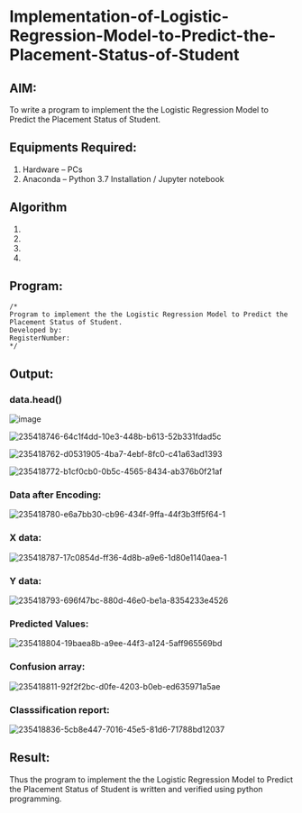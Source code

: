 # Implementation-of-Logistic-Regression-Model-to-Predict-the-Placement-Status-of-Student

## AIM:
To write a program to implement the the Logistic Regression Model to Predict the Placement Status of Student.

## Equipments Required:
1. Hardware – PCs
2. Anaconda – Python 3.7 Installation / Jupyter notebook

## Algorithm
1. 
2. 
3. 
4. 

## Program:
```
/*
Program to implement the the Logistic Regression Model to Predict the Placement Status of Student.
Developed by: 
RegisterNumber:  
*/
```

## Output:
### data.head()
 
![image](https://github.com/roshiniRK/Implementation-of-Logistic-Regression-Model-to-Predict-the-Placement-Status-of-Student/assets/118956165/a0619873-8bb1-4772-bb81-57428d4fd724)

![235418746-64c1f4dd-10e3-448b-b613-52b331fdad5c](https://github.com/roshiniRK/Implementation-of-Logistic-Regression-Model-to-Predict-the-Placement-Status-of-Student/assets/118956165/cfe581e7-639b-4017-8959-9436bee1cc48)


![235418762-d0531905-4ba7-4ebf-8fc0-c41a63ad1393](https://github.com/roshiniRK/Implementation-of-Logistic-Regression-Model-to-Predict-the-Placement-Status-of-Student/assets/118956165/d12fea69-9414-46d3-8ad3-d34d34cc3bf9)


![235418772-b1cf0cb0-0b5c-4565-8434-ab376b0f21af](https://github.com/roshiniRK/Implementation-of-Logistic-Regression-Model-to-Predict-the-Placement-Status-of-Student/assets/118956165/95800557-1c82-45f8-b2ab-f10c6186ff64)



### Data after Encoding:
![235418780-e6a7bb30-cb96-434f-9ffa-44f3b3ff5f64-1](https://github.com/roshiniRK/Implementation-of-Logistic-Regression-Model-to-Predict-the-Placement-Status-of-Student/assets/118956165/76a594e0-6146-47e2-b2a9-0f0739ca0425)


### X data:
![235418787-17c0854d-ff36-4d8b-a9e6-1d80e1140aea-1](https://github.com/roshiniRK/Implementation-of-Logistic-Regression-Model-to-Predict-the-Placement-Status-of-Student/assets/118956165/b5f50b30-c5b2-4916-a932-4432df3e68d0)



### Y data:
![235418793-696f47bc-880d-46e0-be1a-8354233e4526](https://github.com/roshiniRK/Implementation-of-Logistic-Regression-Model-to-Predict-the-Placement-Status-of-Student/assets/118956165/b37a1093-7eeb-4f9d-bd96-9c902278b971)


### Predicted Values:
![235418804-19baea8b-a9ee-44f3-a124-5aff965569bd](https://github.com/roshiniRK/Implementation-of-Logistic-Regression-Model-to-Predict-the-Placement-Status-of-Student/assets/118956165/126d85e3-1a54-49ff-882a-b07252ad0cf5)


### Confusion array:
![235418811-92f2f2bc-d0fe-4203-b0eb-ed635971a5ae](https://github.com/roshiniRK/Implementation-of-Logistic-Regression-Model-to-Predict-the-Placement-Status-of-Student/assets/118956165/7689d233-1a8d-4356-a62f-de8b2191d49a)


### Classsification report:
![235418836-5cb8e447-7016-45e5-81d6-71788bd12037](https://github.com/roshiniRK/Implementation-of-Logistic-Regression-Model-to-Predict-the-Placement-Status-of-Student/assets/118956165/6084b5ad-5fe5-4ee8-ae7c-2bf634c2fe38)




## Result:
Thus the program to implement the the Logistic Regression Model to Predict the Placement Status of Student is written and verified using python programming.
